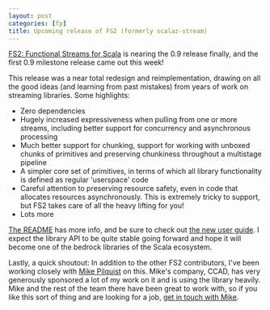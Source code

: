 ```yaml
---
layout: post
categories: [fp]
title: Upcoming release of FS2 (formerly scalaz-stream)
---
```


[FS2: Functional Streams for Scala](http://fs2.co) is nearing the 0.9 release finally, and the first 0.9 milestone release came out this week!

This release was a near total redesign and reimplementation, drawing on all the good ideas (and learning from past mistakes) from years of work on streaming libraries. Some highlights:

* Zero dependencies 
* Hugely increased expressiveness when pulling from one or more streams, including better support for concurrency and asynchronous processing
* Much better support for chunking, support for working with unboxed chunks of primitives and preserving chunkiness throughout a multistage pipeline
* A simpler core set of primitives, in terms of which all library functionality is defined as regular 'userspace' code
* Careful attention to preserving resource safety, even in code that allocates resources asynchronously. This is extremely tricky to support, but FS2 takes care of all the heavy lifting for you!
* Lots more

[The README](http://fs2.co) has more info, and be sure to check out [the new user guide](https://github.com/functional-streams-for-scala/fs2/blob/series/0.9/docs/guide.md). I expect the library API to be quite stable going forward and hope it will become one of the bedrock libraries of the Scala ecosystem.

Lastly, a quick shoutout: In addition to the other FS2 contributors, I've been working closely with [Mike Pilquist](http://mpilquist.github.io/) on this. Mike's company, CCAD, has very generously sponsored a lot of my work on it and is using the library heavily. Mike and the rest of the team there have been great to work with, so if you like this sort of thing and are looking for a job, [get in touch with Mike](mailto:mpilquist@ccadllc.us).
